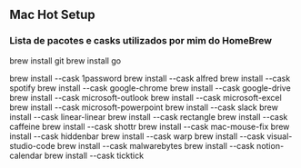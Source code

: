 ## Mac Hot Setup
### Lista de pacotes e casks utilizados por mim do HomeBrew

brew install git
brew install go

brew install --cask 1password
brew install --cask alfred
brew install --cask spotify
brew install --cask google-chrome
brew install --cask google-drive
brew install --cask microsoft-outlook
brew install --cask microsoft-excel
brew install --cask microsoft-powerpoint
brew install --cask slack
brew install --cask linear-linear
brew install --cask rectangle
brew install --cask caffeine
brew install --cask shottr
brew install --cask mac-mouse-fix
brew install --cask hiddenbar
brew install --cask warp
brew install --cask visual-studio-code
brew install --cask malwarebytes
brew install --cask notion-calendar
brew install --cask ticktick
